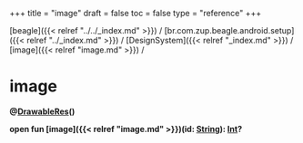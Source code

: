 +++
title = "image"
draft = false
toc = false
type = "reference"
+++

[beagle]({{< relref "../../_index.md" >}}) / [br.com.zup.beagle.android.setup]({{< relref "../_index.md" >}}) / [DesignSystem]({{< relref "_index.md" >}}) / [image]({{< relref "image.md" >}}) / 



# image  
  
<b><b>@[DrawableRes](https://developer.android.com/reference/kotlin/androidx/annotation/DrawableRes.html)()  
  
open fun [image]({{< relref "image.md" >}})(id: [String](https://kotlinlang.org/api/latest/jvm/stdlib/kotlin/-string/index.html)): [Int](https://kotlinlang.org/api/latest/jvm/stdlib/kotlin/-int/index.html)?</b></b>  



